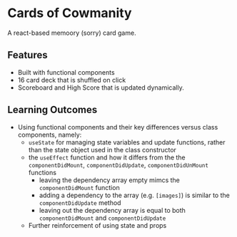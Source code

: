# Cards of Cowmanity

A react-based memoory (sorry) card game.

## Features

- Built with functional components
- 16 card deck that is shuffled on click
- Scoreboard and High Score that is updated dynamically.

## Learning Outcomes

- Using functional components and their key differences versus class components, namely:
  - `useState` for managing state variables and update functions, rather than the state object used in the class constructor
  - the `useEffect` function and how it differs from the the `componentDidMount`, `componentDidUpdate`, `componentDidUnMount` functions
    - leaving the dependency array empty mimcs the `componentDidMount` function
    - adding a dependency to the array (e.g. `[images]`) is similar to the `componentDidUpdate` method
    - leaving out the dependency array is equal to both `componentDidMount` and `componentDidUpdate`
  - Further reinforcement of using state and props

